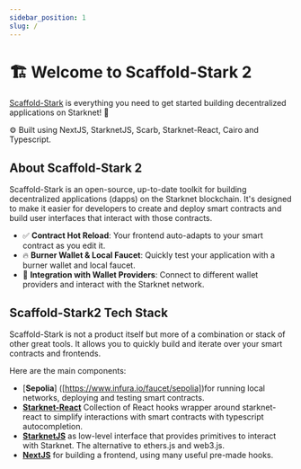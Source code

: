 ```yaml
---
sidebar_position: 1
slug: /
---
```


# 🏗 Welcome to Scaffold-Stark 2

[Scaffold-Stark](https://github.com/Quantum3-Labs/scaffold-stark-2) is everything you need to get started building decentralized applications on Starknet! 🚀

⚙️ Built using NextJS, StarknetJS, Scarb, Starknet-React, Cairo and Typescript.

## About Scaffold-Stark 2

Scaffold-Stark is an open-source, up-to-date toolkit for building decentralized applications (dapps) on the Starknet blockchain. It's designed to make it easier for developers to create and deploy smart contracts and build user interfaces that interact with those contracts.

- ✅ **Contract Hot Reload**: Your frontend auto-adapts to your smart contract as you edit it.
- 🔥 **Burner Wallet & Local Faucet**: Quickly test your application with a burner wallet and local faucet.
- 🔐 **Integration with Wallet Providers**: Connect to different wallet providers and interact with the Starknet network.

## Scaffold-Stark2 Tech Stack

Scaffold-Stark is not a product itself but more of a combination or stack of other great tools. It allows you to quickly build and iterate over your smart contracts and frontends.

Here are the main components:

- [**Sepolia**] ([https://www.infura.io/faucet/sepolia])for running local networks, deploying and testing smart contracts.
- [**Starknet-React**]([https://starknet-react.com/docs/getting-started]) Collection of React hooks wrapper around starknet-react to simplify interactions with smart contracts with typescript autocompletion.
- [**StarknetJS**]([https://www.starknetjs.com/docs/guides/intro]) as low-level interface that provides primitives to interact with Starknet. The alternative to ethers.js and web3.js.
- [**NextJS**](https://nextjs.org/docs) for building a frontend, using many useful pre-made hooks.
